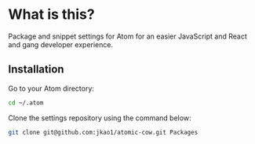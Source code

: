 # What is this?

Package and snippet settings for Atom for an easier JavaScript and React and gang developer experience.

## Installation

Go to your Atom directory:
```sh
cd ~/.atom
```

Clone the settings repository using the command below:
```sh
git clone git@github.com:jkao1/atomic-cow.git Packages
```
